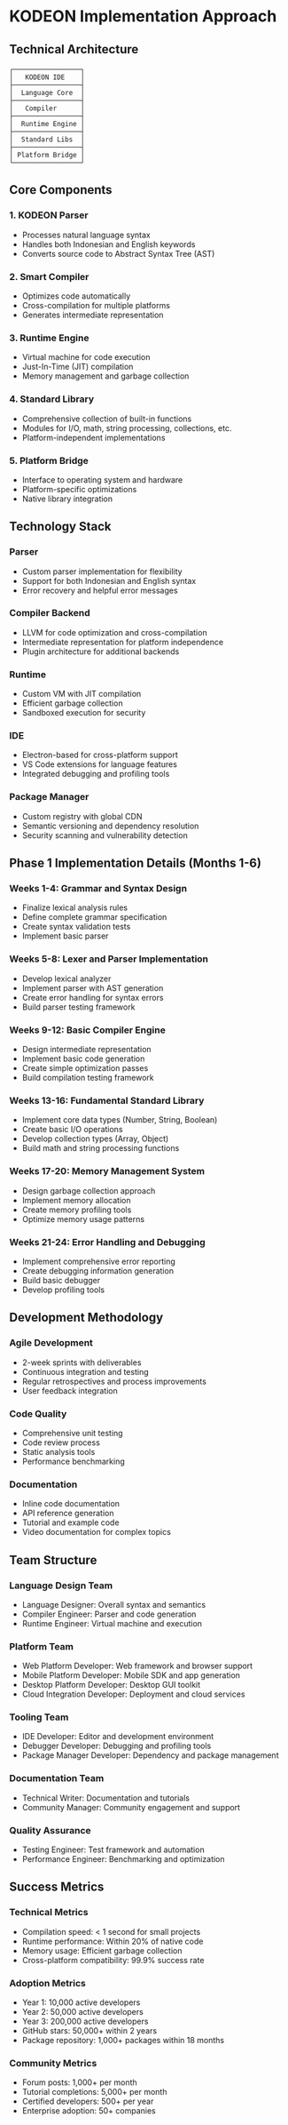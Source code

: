 # KODEON Implementation Approach

## Technical Architecture

```
┌─────────────────┐
│   KODEON IDE    │
├─────────────────┤
│  Language Core  │
├─────────────────┤
│   Compiler      │
├─────────────────┤
│  Runtime Engine │
├─────────────────┤
│  Standard Libs  │
├─────────────────┤
│ Platform Bridge │
└─────────────────┘
```

## Core Components

### 1. KODEON Parser

- Processes natural language syntax
- Handles both Indonesian and English keywords
- Converts source code to Abstract Syntax Tree (AST)

### 2. Smart Compiler

- Optimizes code automatically
- Cross-compilation for multiple platforms
- Generates intermediate representation

### 3. Runtime Engine

- Virtual machine for code execution
- Just-In-Time (JIT) compilation
- Memory management and garbage collection

### 4. Standard Library

- Comprehensive collection of built-in functions
- Modules for I/O, math, string processing, collections, etc.
- Platform-independent implementations

### 5. Platform Bridge

- Interface to operating system and hardware
- Platform-specific optimizations
- Native library integration

## Technology Stack

### Parser

- Custom parser implementation for flexibility
- Support for both Indonesian and English syntax
- Error recovery and helpful error messages

### Compiler Backend

- LLVM for code optimization and cross-compilation
- Intermediate representation for platform independence
- Plugin architecture for additional backends

### Runtime

- Custom VM with JIT compilation
- Efficient garbage collection
- Sandboxed execution for security

### IDE

- Electron-based for cross-platform support
- VS Code extensions for language features
- Integrated debugging and profiling tools

### Package Manager

- Custom registry with global CDN
- Semantic versioning and dependency resolution
- Security scanning and vulnerability detection

## Phase 1 Implementation Details (Months 1-6)

### Weeks 1-4: Grammar and Syntax Design

- Finalize lexical analysis rules
- Define complete grammar specification
- Create syntax validation tests
- Implement basic parser

### Weeks 5-8: Lexer and Parser Implementation

- Develop lexical analyzer
- Implement parser with AST generation
- Create error handling for syntax errors
- Build parser testing framework

### Weeks 9-12: Basic Compiler Engine

- Design intermediate representation
- Implement basic code generation
- Create simple optimization passes
- Build compilation testing framework

### Weeks 13-16: Fundamental Standard Library

- Implement core data types (Number, String, Boolean)
- Create basic I/O operations
- Develop collection types (Array, Object)
- Build math and string processing functions

### Weeks 17-20: Memory Management System

- Design garbage collection approach
- Implement memory allocation
- Create memory profiling tools
- Optimize memory usage patterns

### Weeks 21-24: Error Handling and Debugging

- Implement comprehensive error reporting
- Create debugging information generation
- Build basic debugger
- Develop profiling tools

## Development Methodology

### Agile Development

- 2-week sprints with deliverables
- Continuous integration and testing
- Regular retrospectives and process improvements
- User feedback integration

### Code Quality

- Comprehensive unit testing
- Code review process
- Static analysis tools
- Performance benchmarking

### Documentation

- Inline code documentation
- API reference generation
- Tutorial and example code
- Video documentation for complex topics

## Team Structure

### Language Design Team

- Language Designer: Overall syntax and semantics
- Compiler Engineer: Parser and code generation
- Runtime Engineer: Virtual machine and execution

### Platform Team

- Web Platform Developer: Web framework and browser support
- Mobile Platform Developer: Mobile SDK and app generation
- Desktop Platform Developer: Desktop GUI toolkit
- Cloud Integration Developer: Deployment and cloud services

### Tooling Team

- IDE Developer: Editor and development environment
- Debugger Developer: Debugging and profiling tools
- Package Manager Developer: Dependency and package management

### Documentation Team

- Technical Writer: Documentation and tutorials
- Community Manager: Community engagement and support

### Quality Assurance

- Testing Engineer: Test framework and automation
- Performance Engineer: Benchmarking and optimization

## Success Metrics

### Technical Metrics

- Compilation speed: < 1 second for small projects
- Runtime performance: Within 20% of native code
- Memory usage: Efficient garbage collection
- Cross-platform compatibility: 99.9% success rate

### Adoption Metrics

- Year 1: 10,000 active developers
- Year 2: 50,000 active developers
- Year 3: 200,000 active developers
- GitHub stars: 50,000+ within 2 years
- Package repository: 1,000+ packages within 18 months

### Community Metrics

- Forum posts: 1,000+ per month
- Tutorial completions: 5,000+ per month
- Certified developers: 500+ per year
- Enterprise adoption: 50+ companies
